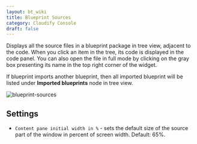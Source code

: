 ```yaml
---
layout: bt_wiki
title: Blueprint Sources
category: Cloudify Console
draft: false
---
```

Displays all the source files in a blueprint package in tree view, adjacent to the code. When you click an item in the tree, its code is displayed in the code panel. You can also open the file in full mode by clicking on the gray box presenting its name in the top right corner of the widget.

If blueprint imports another blueprint, then all imported blueprint will be listed under **Imported blueprints** node in tree view.  

![blueprint-sources]( /images/ui/widgets/blueprint-sources.png )


## Settings

* `Content pane initial width in %` - sets the default size of the source part of the window in percent of screen width. Default: 65%. 
